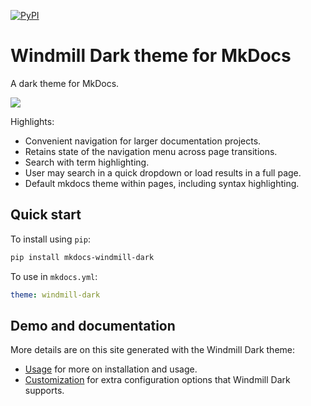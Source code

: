 [![PyPI][pypi-image]][pypi-link]

  [pypi-image]: https://img.shields.io/pypi/v/mkdocs-windmill-dark.svg
  [pypi-link]: https://pypi.python.org/pypi/mkdocs-windmill-dark

# Windmill Dark theme for MkDocs

A dark theme for MkDocs.

![](https://i.imgur.com/Tp8mYWj.png)

Highlights:
- Convenient navigation for larger documentation projects.
- Retains state of the navigation menu across page transitions.
- Search with term highlighting.
- User may search in a quick dropdown or load results in a full page.
- Default mkdocs theme within pages, including syntax highlighting.

## Quick start

To install using `pip`:
``` sh
pip install mkdocs-windmill-dark
```

To use in `mkdocs.yml`:
``` yaml
theme: windmill-dark
```

## Demo and documentation

More details are on this site generated with the Windmill Dark theme:
- [Usage](https://noraj.github.io/mkdocs-windmill-dark/#) for more on installation and usage.
- [Customization](https://noraj.github.io/mkdocs-windmill-dark/#customization/) for extra configuration options that Windmill Dark supports.
